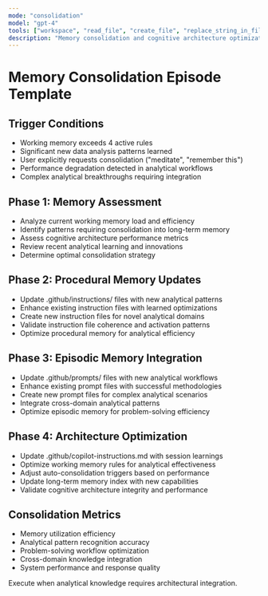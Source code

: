 ```yaml
---
mode: "consolidation"
model: "gpt-4"
tools: ["workspace", "read_file", "create_file", "replace_string_in_file"]
description: "Memory consolidation and cognitive architecture optimization"
---
```


# Memory Consolidation Episode Template

## Trigger Conditions
- Working memory exceeds 4 active rules
- Significant new data analysis patterns learned
- User explicitly requests consolidation ("meditate", "remember this")
- Performance degradation detected in analytical workflows
- Complex analytical breakthroughs requiring integration

## Phase 1: Memory Assessment
- Analyze current working memory load and efficiency
- Identify patterns requiring consolidation into long-term memory
- Assess cognitive architecture performance metrics
- Review recent analytical learning and innovations
- Determine optimal consolidation strategy

## Phase 2: Procedural Memory Updates
- Update .github/instructions/ files with new analytical patterns
- Enhance existing instruction files with learned optimizations
- Create new instruction files for novel analytical domains
- Validate instruction file coherence and activation patterns
- Optimize procedural memory for analytical efficiency

## Phase 3: Episodic Memory Integration
- Update .github/prompts/ files with new analytical workflows
- Enhance existing prompt files with successful methodologies
- Create new prompt files for complex analytical scenarios
- Integrate cross-domain analytical patterns
- Optimize episodic memory for problem-solving efficiency

## Phase 4: Architecture Optimization
- Update .github/copilot-instructions.md with session learnings
- Optimize working memory rules for analytical effectiveness
- Adjust auto-consolidation triggers based on performance
- Update long-term memory index with new capabilities
- Validate cognitive architecture integrity and performance

## Consolidation Metrics
- Memory utilization efficiency
- Analytical pattern recognition accuracy
- Problem-solving workflow optimization
- Cross-domain knowledge integration
- System performance and response quality

Execute when analytical knowledge requires architectural integration.
